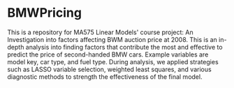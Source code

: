 # BMWPricing

This is a repository for MA575 Linear Models' course project: An Investigation into factors affecting BWM auction price at 2008. This is an in-depth analysis into finding factors that contribute the most and effective to predict the price of second-handed BMW cars. Example variables are model key, car type, and fuel type. During analysis, we applied strategies such as LASSO variable selection, weighted least squares, and various diagnostic methods to strength the effectiveness of the final model. 
